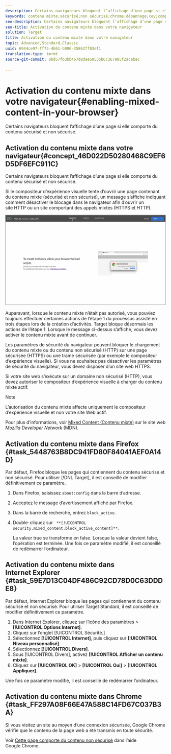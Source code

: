 ```yaml
---
description: Certains navigateurs bloquent l’affichage d’une page si elle comporte du contenu sécurisé et non sécurisé.
keywords: contenu mixte;sécurisé;non sécurisé;chrome;dépannage;cev;compositeur d’expérience visuelle;non sécurisé
seo-description: Certains navigateurs bloquent l’affichage d’une page si elle comporte du contenu sécurisé et non sécurisé.
seo-title: Activation du contenu mixte dans votre navigateur
solution: Target
title: Activation du contenu mixte dans votre navigateur
topic: Advanced,Standard,Classic
uuid: 6944ce97-ff73-4b61-b006-35862ff83ef1
translation-type: tm+mt
source-git-commit: 8bd57fb3bb467d8dae50535b6c367995f2acabac

---
```



# Activation du contenu mixte dans votre navigateur{#enabling-mixed-content-in-your-browser}

Certains navigateurs bloquent l’affichage d’une page si elle comporte du contenu sécurisé et non sécurisé.

## Activation du contenu mixte dans votre navigateur{#concept_46D022D50280468C9EF6D5DF6EFC911C}

Certains navigateurs bloquent l’affichage d’une page si elle comporte du contenu sécurisé et non sécurisé.

Si le compositeur d’expérience visuelle tente d’ouvrir une page contenant du contenu mixte (sécurisé et non sécurisé), un message s’affiche indiquant comment désactiver le blocage dans le navigateur afin d’ouvrir un site HTTP ou un site comportant des appels mixtes (HTTPS et HTTP).

![](assets/mixed_content_warning.gif)

Auparavant, lorsque le contenu mixte n’était pas autorisé, vous pouviez toujours effectuer certaines actions de l’étape 1 du processus assisté en trois étapes lors de la création d’activités. Target bloque désormais les actions de l’étape 1. Lorsque le message ci-dessus s’affiche, vous devez activer le contenu mixte avant de continuer.

Les paramètres de sécurité du navigateur peuvent bloquer le chargement du contenu mixte ou du contenu non sécurisé (HTTP) sur une page sécurisée (HTTPS) ou une trame sécurisée (par exemple le compositeur d’expérience visuelle). Si vous ne souhaitez pas désactiver les paramètres de sécurité du navigateur, vous devez disposer d’un site web HTTPS.

Si votre site web s’exécute sur un domaine non sécurisé (HTTP), vous devez autoriser le compositeur d’expérience visuelle à charger du contenu mixte actif.

>[!NOTE]
>
>L’autorisation du contenu mixte affecte uniquement le compositeur d’expérience visuelle et non votre site Web actif.

Pour plus d’informations, voir [Mixed Content (Contenu mixte)](https://developer.mozilla.org/en-US/docs/Web/Security/Mixed_content) sur le site web *Mozilla Developer Network* (MDN).

## Activation du contenu mixte dans Firefox {#task_5448763B8DC941FD80F84041AEF0A14D}

Par défaut, Firefox bloque les pages qui contiennent du contenu sécurisé et non sécurisé. Pour utiliser [!DNL Target], il est conseillé de modifier définitivement ce paramètre.

<!-- 

target/t_mixed_content_firefox.xml

 -->

1. Dans Firefox, saisissez `about:config` dans la barre d’adresse.
1. Acceptez le message d’avertissement affiché par Firefox.
1. Dans la barre de recherche, entrez `block_active`.
1. Double-cliquez sur ` **[!UICONTROL security.mixed_content.block_active_content]**`.

   La valeur true se transforme en false. Lorsque la valeur devient false, l’opération est terminée. Une fois ce paramètre modifié, il est conseillé de redémarrer l’ordinateur.

## Activation du contenu mixte dans Internet Explorer {#task_59E7D13C04DF486C92CD78D0C63DDDE8}

Par défaut, Internet Explorer bloque les pages qui contiennent du contenu sécurisé et non sécurisé. Pour utiliser Target Standard, il est conseillé de modifier définitivement ce paramètre.

<!-- 

target/t_mixed_content_ie.xml

 -->

1. Dans Internet Explorer, cliquez sur l’icône des paramètres &gt; **[!UICONTROL Options Internet]**.
1. Cliquez sur l’onglet [!UICONTROL Sécurité.]
1. Sélectionnez **[!UICONTROL Internet]**, puis cliquez sur **[!UICONTROL Niveau personnalisé]**.
1. Sélectionnez **[!UICONTROL Divers]**.
1. Sous [!UICONTROL Divers], activez **[!UICONTROL Afficher un contenu mixte]**.
1. Cliquez sur **[!UICONTROL OK]** &gt; **[!UICONTROL Oui]** &gt; **[!UICONTROL Appliquer]**.

Une fois ce paramètre modifié, il est conseillé de redémarrer l’ordinateur.

## Activation du contenu mixte dans Chrome {#task_FF297A08F66E47A588C14FD67C037B3A}

Si vous visitez un site au moyen d’une connexion sécurisée, Google Chrome vérifie que le contenu de la page web a été transmis en toute sécurité.

<!-- 

target/t_mixed_content_chrome.xml

 -->

Voir [Cette page comporte du contenu non sécurisé](https://support.google.com/chrome/answer/1342714?hl=en) dans l’aide Google Chrome.
